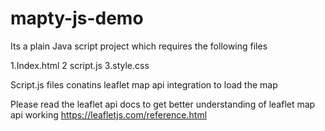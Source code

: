 # mapty-js-demo

Its a plain Java script project which requires the following files

1.Index.html
2 script.js
3.style.css

Script.js files conatins leaflet map api integration to load the map

Please read the leaflet api docs to get better understanding of leaflet map api working
https://leafletjs.com/reference.html
